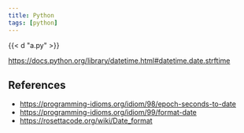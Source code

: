 ```yaml
---
title: Python
tags: [python]
---
```


{{< d "a.py" >}}

<https://docs.python.org/library/datetime.html#datetime.date.strftime>

## References

- <https://programming-idioms.org/idiom/98/epoch-seconds-to-date>
- <https://programming-idioms.org/idiom/99/format-date>
- <https://rosettacode.org/wiki/Date_format>
